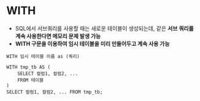 # WITH

- SQL에서 서브쿼리를 사용할 때는 새로운 테이블이 생성되는데, 같은 **서브 쿼리를 계속 사용한다면 메모리 문제 발생 가능**
- **WITH 구문을 이용하여 임시 테이블을 미리 만들어두고 계속 사용 가능**

```mysql
WITH 임시 테이블 이름 as (쿼리)
```

```mysql
WITH tmp_tb AS (
	SELECT 컬럼1, 컬럼2, ...
    FROM 테이블
)
SELECT 컬럼1, 컬럼2, ... FROM tmp_tb;
```

